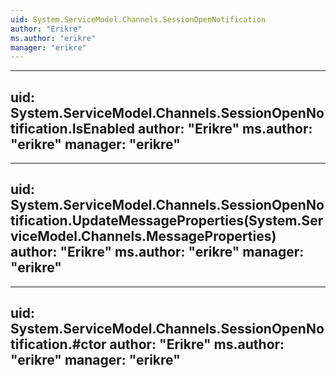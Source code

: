 ```yaml
---
uid: System.ServiceModel.Channels.SessionOpenNotification
author: "Erikre"
ms.author: "erikre"
manager: "erikre"
---
```


---
uid: System.ServiceModel.Channels.SessionOpenNotification.IsEnabled
author: "Erikre"
ms.author: "erikre"
manager: "erikre"
---

---
uid: System.ServiceModel.Channels.SessionOpenNotification.UpdateMessageProperties(System.ServiceModel.Channels.MessageProperties)
author: "Erikre"
ms.author: "erikre"
manager: "erikre"
---

---
uid: System.ServiceModel.Channels.SessionOpenNotification.#ctor
author: "Erikre"
ms.author: "erikre"
manager: "erikre"
---
